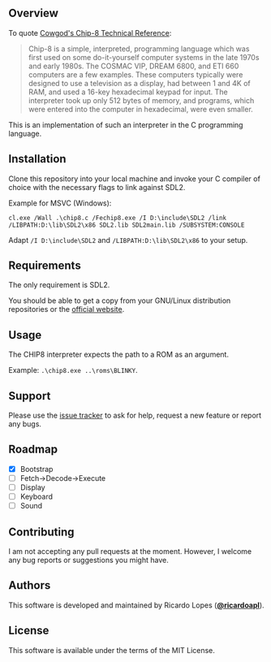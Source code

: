 ## Overview

To quote [Cowgod's Chip-8 Technical Reference](http://devernay.free.fr/hacks/chip8/C8TECH10.HTM):

> Chip-8 is a simple, interpreted, programming language which was first used on some do-it-yourself computer systems in the late 1970s and early 1980s.
> The COSMAC VIP, DREAM 6800, and ETI 660 computers are a few examples.
> These computers typically were designed to use a television as a display, had between 1 and 4K of RAM, and used a 16-key hexadecimal keypad for input.
> The interpreter took up only 512 bytes of memory, and programs, which were entered into the computer in hexadecimal, were even smaller.

This is an implementation of such an interpreter in the C programming language.

## Installation

Clone this repository into your local machine and invoke your C compiler of choice with the necessary flags to link against SDL2.

Example for MSVC (Windows):

```
cl.exe /Wall .\chip8.c /Fechip8.exe /I D:\include\SDL2 /link /LIBPATH:D:\lib\SDL2\x86 SDL2.lib SDL2main.lib /SUBSYSTEM:CONSOLE
```

Adapt `/I D:\include\SDL2` and `/LIBPATH:D:\lib\SDL2\x86` to your setup.

## Requirements

The only requirement is SDL2.

You should be able to get a copy from your GNU/Linux distribution repositories or the [official website](https://www.libsdl.org/).

## Usage

The CHIP8 interpreter expects the path to a ROM as an argument.

Example: ```.\chip8.exe ..\roms\BLINKY```.

## Support

Please use the [issue tracker](https://github.com/ricardoapl/chip8/issues) to ask for help, request a new feature or report any bugs.

## Roadmap

- [x] Bootstrap
- [ ] Fetch->Decode->Execute
- [ ] Display
- [ ] Keyboard
- [ ] Sound

## Contributing

I am not accepting any pull requests at the moment. However, I welcome any bug reports or suggestions you might have.

## Authors

This software is developed and maintained by Ricardo Lopes ([**@ricardoapl**](https://github.com/ricardoapl)).

## License

This software is available under the terms of the MIT License.